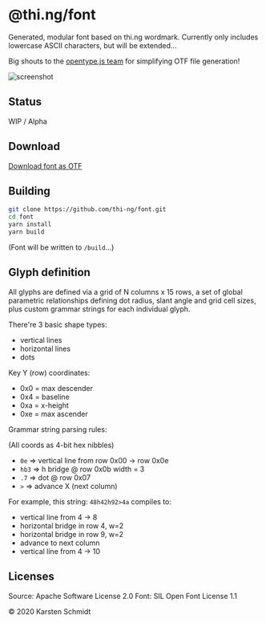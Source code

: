 # @thi.ng/font

Generated, modular font based on thi.ng wordmark. Currently only
includes lowercase ASCII characters, but will be extended...

Big shouts to the [opentype.js team](https://opentype.js.org/) for
simplifying OTF file generation!

![screenshot](https://raw.githubusercontent.com/thi-ng/font/master/assets/0.0.1.png)

## Status

WIP / Alpha

## Download

[Download font as OTF](./font/thing-regular-0.0.1.otf)

## Building

```bash
git clone https://github.com/thi-ng/font.git
cd font
yarn install
yarn build
```

(Font will be written to `/build`...)

## Glyph definition

All glyphs are defined via a grid of N columns x 15 rows, a set of
global parametric relationships defining dot radius, slant angle and
grid cell sizes, plus custom grammar strings for each individual glyph.

There're 3 basic shape types:

- vertical lines
- horizontal lines
- dots

Key Y (row) coordinates:

- 0x0 = max descender
- 0x4 = baseline
- 0xa = x-height
- 0xe = max ascender

Grammar string parsing rules:

(All coords as 4-bit hex nibbles)

- `0e` => vertical line from row 0x00 -> row 0x0e
- `hb3` => h bridge @ row 0x0b width = 3
- `.7` => dot @ row 0x07
- `>` => advance X (next column)

For example, this string: `48h42h92>4a` compiles to:

- vertical line from 4 -> 8
- horizontal bridge in row 4, w=2
- horizontal bridge in row 9, w=2
- advance to next column
- vertical line from 4 -> 10

## Licenses

Source: Apache Software License 2.0
Font: SIL Open Font License 1.1

&copy; 2020 Karsten Schmidt
